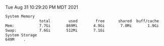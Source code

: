 Tue Aug 31 10:29:20 PM MDT 2021
```bash
System Memory
               total        used        free      shared  buff/cache   available
Mem:           7.7Gi       869Mi       4.9Gi       7.0Mi       1.9Gi       6.5Gi
Swap:          7.6Gi       512Mi       7.1Gi
System Storage
649M	.
```
